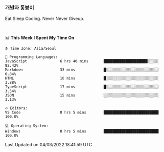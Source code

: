 ### 개발자 통붕이
Eat Sleep Coding.
Never Never Giveup.

<br/>

<!--START_SECTION:waka-->
📊 **This Week I Spent My Time On** 

```text
⌚︎ Time Zone: Asia/Seoul

💬 Programming Languages: 
JavaScript               6 hrs 40 mins       ████████████████████░░░░░   82.42% 
Markdown                 33 mins             █░░░░░░░░░░░░░░░░░░░░░░░░   6.84% 
HTML                     18 mins             █░░░░░░░░░░░░░░░░░░░░░░░░   3.88% 
TypeScript               17 mins             █░░░░░░░░░░░░░░░░░░░░░░░░   3.54% 
JSON                     15 mins             ░░░░░░░░░░░░░░░░░░░░░░░░░   3.13%

🔥 Editors: 
VS Code                  8 hrs 5 mins        █████████████████████████   100.0%

💻 Operating System: 
Windows                  8 hrs 5 mins        █████████████████████████   100.0%

```


 Last Updated on 04/03/2022 18:41:59 UTC
<!--END_SECTION:waka-->
